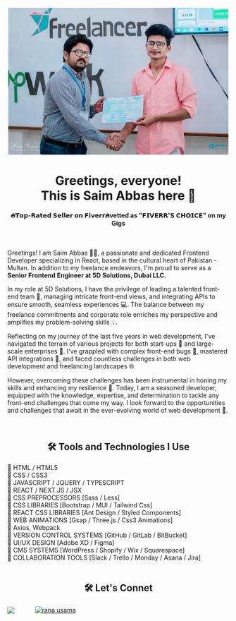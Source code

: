 <p align="center">
  <img src="erozgar-img.jpg" alt="Intro Gif" width="500" />
</p>
<h1 align="center">Greetings, everyone! <br /> This is Saim Abbas here 👋</h1>
<h4 align="center">
🔥𝗧𝗼𝗽-𝗥𝗮𝘁𝗲𝗱 𝗦𝗲𝗹𝗹𝗲𝗿 𝗼𝗻 𝗙𝗶𝘃𝗲𝗿𝗿🔥vetted as "𝗙𝗜𝗩𝗘𝗥𝗥'𝗦 𝗖𝗛𝗢𝗜𝗖𝗘" on my Gigs
</h4>
<br />

Greetings! I am Saim Abbas 🙋‍♂️, a passionate and dedicated Frontend Developer specializing in React, based in the cultural heart of Pakistan - Multan. In addition to my freelance endeavors, I'm proud to serve as a **Senior Frontend Engineer at 5D Solutions, Dubai LLC.**

In my role at 5D Solutions, I have the privilege of leading a talented front-end team 👥, managing intricate front-end views, and integrating APIs to ensure smooth, seamless experiences 💻. The balance between my freelance commitments and corporate role enriches my perspective and amplifies my problem-solving skills 💡.

Reflecting on my journey of the last five years in web development, I've navigated the terrain of various projects for both start-ups 🚀 and large-scale enterprises 🏢. I've grappled with complex front-end bugs 🐞, mastered API integrations 🧩, and faced countless challenges in both web development and freelancing landscapes 🌐.

However, overcoming these challenges has been instrumental in honing my skills and enhancing my resilience 💪. Today, I am a seasoned developer, equipped with the knowledge, expertise, and determination to tackle any front-end challenges that come my way. I look forward to the opportunities and challenges that await in the ever-evolving world of web development 🌱.

<br />
<h2 align="center">🛠 Tools and Technologies I Use</h2>  
🔷 HTML / HTML5 <br />
🔷 CSS / CSS3 <br />
🔷 JAVASCRIPT / JQUERY / TYPESCRIPT <br />
🔷 REACT / NEXT.JS / JSX <br />
🔷 CSS PREPROCESSORS [Sass / Less] <br />
🔷 CSS LIBRARIES [Bootstrap / MUI / Tailwind Css] <br />
🔷 REACT CSS LIBRARIES [Ant Design / Styled Components] <br />
🔷 WEB ANIMATIONS [Gsap / Three.js / Css3 Animations] <br />
🔷 Axios, Webpack <br />
🔷 VERSION CONTROL SYSTEMS [GitHub / GitLab / BitBucket] <br />
🔷 UI/UX DESIGN [Adobe XD / Figma] <br />
🔷 CMS SYSTEMS [WordPress / Shopify / Wix / Squarespace] <br />
🔷 COLLABORATION TOOLS [Slack / Trello / Monday / Asana / Jira] <br />

<br />
<h2 align="center">🛠 Let's Connet</h2>
<a href="https://twitter.com/SaimInSpace" target="blank"><img align="center" src="https://cdn-icons-png.flaticon.com/512/3670/3670211.png" height="40" /></a>
ㅤㅤㅤ
<a href="https://www.linkedin.com/in/saimabbas" target="blank"><img align="center" src="https://cdn-icons-png.flaticon.com/512/3536/3536505.png" alt="rana usama" height="40" /></a>






<!--
**saimabbas/saimabbas** is a ✨ _special_ ✨ repository because its `README.md` (this file) appears on your GitHub profile.

Here are some ideas to get you started:

- 🔭 I’m currently working on ...
- 🌱 I’m currently learning ...
- 👯 I’m looking to collaborate on ...
- 🤔 I’m looking for help with ...
- 💬 Ask me about ...
- 📫 How to reach me: ...
- 😄 Pronouns: ...
- ⚡ Fun fact: ...
-->
